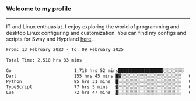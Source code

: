 ### Welcome to my profile

---

IT and Linux enthuasiat. I enjoy exploring the world of programming and desktop Linux configuring and customization. You can find my configs and scripts for Sway and Hyprland [here](https://github.com/uroborosq/mess-of-linux-configurations).

<!-- <div display="block">
 	<img align="left" width="48%" alt="isocalendar" src=".github/metrics/isocalendar_metrics.svg" />
	<img align="center" width="48%" alt="contributions" src=".github/metrics/contributions_metrics.svg" />
	<img align="center" alt="languages" src=".github/metrics/languages_metrics.svg" />
</div> -->

<!-- ![](https://komarev.com/ghpvc/?username=uroborosq&color=success&style=flat-square) -->
<!-- [](https://img.shields.io/github/last-commit/uroborosq/uroborosq?label=Profile%20updated&style=flat-square) -->

<!--START_SECTION:waka-->

```txt
From: 13 February 2023 - To: 09 February 2025

Total Time: 2,510 hrs 33 mins

Go                        1,718 hrs 52 mins█████████████████░░░░░░░░   67.82 %
Dart                      155 hrs 45 mins █▓░░░░░░░░░░░░░░░░░░░░░░░   06.15 %
Python                    85 hrs 31 mins  █░░░░░░░░░░░░░░░░░░░░░░░░   03.37 %
TypeScript                77 hrs 5 mins   ▓░░░░░░░░░░░░░░░░░░░░░░░░   03.04 %
Lua                       72 hrs 47 mins  ▓░░░░░░░░░░░░░░░░░░░░░░░░   02.87 %
```

<!--END_SECTION:waka-->

